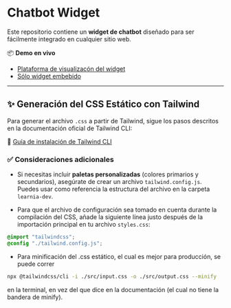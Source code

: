 # Chatbot Widget

Este repositorio contiene un **widget de chatbot** diseñado para ser fácilmente integrado en cualquier sitio web.

📦 **Demo en vivo**  
- [Plataforma de visualizacón del widget](https://laguna-ai.github.io/chatbot-widget/Streaming/)  
- [Sólo widget embebido](https://laguna-ai.github.io/chatbot-widget/learnia-prod/)

---

## ✨ Generación del CSS Estático con Tailwind

Para generar el archivo `.css` a partir de Tailwind, sigue los pasos descritos en la documentación oficial de Tailwind CLI:

🔗 [Guía de instalación de Tailwind CLI](https://tailwindcss.com/docs/installation/tailwind-cli)

### ✅ Consideraciones adicionales

- Si necesitas incluir **paletas personalizadas** (colores primarios y secundarios), asegúrate de crear un archivo `tailwind.config.js`. Puedes usar como referencia la estructura del archivo en la carpeta `learnia-dev`.

- Para que el archivo de configuración sea tomado en cuenta durante la compilación del CSS, añade la siguiente línea justo después de la importación principal en tu archivo `styles.css`:

```css
@import "tailwindcss";
@config "./tailwind.config.js";
```
- Para minificación del .css estático, el cual es mejor para producción, se puede correr
```bash
npx @tailwindcss/cli -i ./src/input.css -o ./src/output.css --minify
```
en la terminal, en vez del que dice en la documentación (el cual no tiene la bandera de minify).

